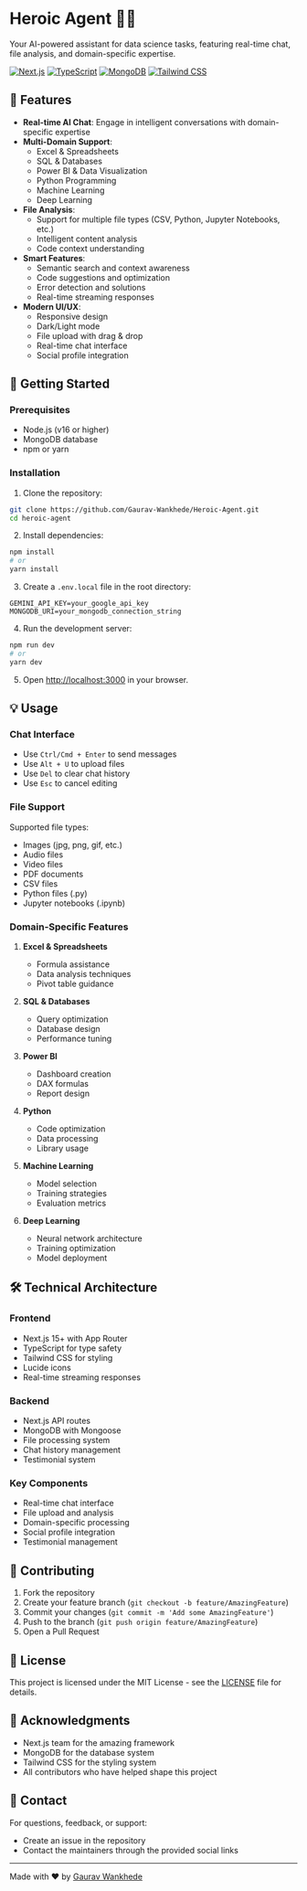 # Heroic Agent 🦸‍♂️

Your AI-powered assistant for data science tasks, featuring real-time chat, file analysis, and domain-specific expertise.

[![Next.js](https://img.shields.io/badge/Next.js-Latest-black)](https://nextjs.org/)
[![TypeScript](https://img.shields.io/badge/TypeScript-Latest-blue)](https://www.typescriptlang.org/)
[![MongoDB](https://img.shields.io/badge/MongoDB-Latest-green)](https://www.mongodb.com/)
[![Tailwind CSS](https://img.shields.io/badge/Tailwind-Latest-38B2AC)](https://tailwindcss.com/)

## 🌟 Features

- **Real-time AI Chat**: Engage in intelligent conversations with domain-specific expertise
- **Multi-Domain Support**: 
  - Excel & Spreadsheets
  - SQL & Databases
  - Power BI & Data Visualization
  - Python Programming
  - Machine Learning
  - Deep Learning
- **File Analysis**: 
  - Support for multiple file types (CSV, Python, Jupyter Notebooks, etc.)
  - Intelligent content analysis
  - Code context understanding
- **Smart Features**:
  - Semantic search and context awareness
  - Code suggestions and optimization
  - Error detection and solutions
  - Real-time streaming responses
- **Modern UI/UX**:
  - Responsive design
  - Dark/Light mode
  - File upload with drag & drop
  - Real-time chat interface
  - Social profile integration

## 🚀 Getting Started

### Prerequisites

- Node.js (v16 or higher)
- MongoDB database
- npm or yarn

### Installation

1. Clone the repository:
```bash
git clone https://github.com/Gaurav-Wankhede/Heroic-Agent.git
cd heroic-agent
```

2. Install dependencies:
```bash
npm install
# or
yarn install
```

3. Create a `.env.local` file in the root directory:
```env
GEMINI_API_KEY=your_google_api_key
MONGODB_URI=your_mongodb_connection_string
```

4. Run the development server:
```bash
npm run dev
# or
yarn dev
```

5. Open [http://localhost:3000](http://localhost:3000) in your browser.

## 💡 Usage

### Chat Interface

- Use `Ctrl/Cmd + Enter` to send messages
- Use `Alt + U` to upload files
- Use `Del` to clear chat history
- Use `Esc` to cancel editing

### File Support

Supported file types:
- Images (jpg, png, gif, etc.)
- Audio files
- Video files
- PDF documents
- CSV files
- Python files (.py)
- Jupyter notebooks (.ipynb)

### Domain-Specific Features

1. **Excel & Spreadsheets**
   - Formula assistance
   - Data analysis techniques
   - Pivot table guidance

2. **SQL & Databases**
   - Query optimization
   - Database design
   - Performance tuning

3. **Power BI**
   - Dashboard creation
   - DAX formulas
   - Report design

4. **Python**
   - Code optimization
   - Data processing
   - Library usage

5. **Machine Learning**
   - Model selection
   - Training strategies
   - Evaluation metrics

6. **Deep Learning**
   - Neural network architecture
   - Training optimization
   - Model deployment

## 🛠️ Technical Architecture

### Frontend
- Next.js 15+ with App Router
- TypeScript for type safety
- Tailwind CSS for styling
- Lucide icons
- Real-time streaming responses

### Backend
- Next.js API routes
- MongoDB with Mongoose
- File processing system
- Chat history management
- Testimonial system

### Key Components
- Real-time chat interface
- File upload and analysis
- Domain-specific processing
- Social profile integration
- Testimonial management

## 🤝 Contributing

1. Fork the repository
2. Create your feature branch (`git checkout -b feature/AmazingFeature`)
3. Commit your changes (`git commit -m 'Add some AmazingFeature'`)
4. Push to the branch (`git push origin feature/AmazingFeature`)
5. Open a Pull Request

## 📝 License

This project is licensed under the MIT License - see the [LICENSE](LICENSE) file for details.

## 🙏 Acknowledgments

- Next.js team for the amazing framework
- MongoDB for the database system
- Tailwind CSS for the styling system
- All contributors who have helped shape this project

## 📧 Contact

For questions, feedback, or support:
- Create an issue in the repository
- Contact the maintainers through the provided social links

---

Made with ❤️ by <a href="https://gaurav-wankhede.vercel.app/">Gaurav Wankhede</a>
